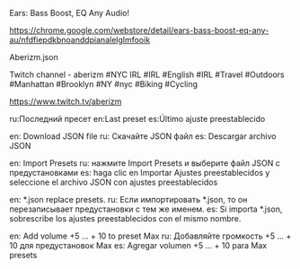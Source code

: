 Ears: Bass Boost, EQ Any Audio!

https://chrome.google.com/webstore/detail/ears-bass-boost-eq-any-au/nfdfiepdkbnoanddpianalelglmfooik

Aberizm.json

Twitch channel - aberizm
#NYC IRL #IRL #English #IRL #Travel #Outdoors #Manhattan #Brooklyn #NY #nyc #Biking #Cycling

https://www.twitch.tv/aberizm

ru:Последний пресет
en:Last preset
es:Último ajuste preestablecido

en: Download JSON file
ru: Скачайте JSON файл
es: Descargar archivo JSON

en: Import Presets
ru: нажмите Import Presets и выберите файл JSON с предустановками
es: haga clic en Importar Ajustes preestablecidos y seleccione el archivo JSON con ajustes preestablecidos

en: *.json replace presets.
ru: Если импортировать *.json, то он перезаписывает предустановки с тем же именем.
es: Si importa *.json, sobrescribe los ajustes preestablecidos con el mismo nombre.

en: Add volume +5 ... + 10 to preset Max
ru: Добавляйте громкость +5 ... + 10 для предустановок Max
es: Agregar volumen +5 ... + 10 para Max presets
